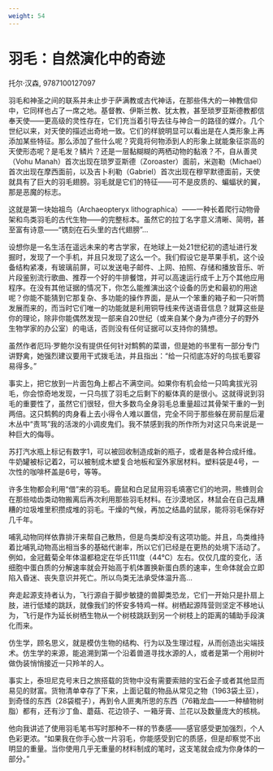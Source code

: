 ```yaml
---
weight: 54
---
```

# 羽毛：自然演化中的奇迹

托尔·汉森, 9787100127097

羽毛和神圣之间的联系并未止步于萨满教或古代神话，在那些伟大的一神教信仰中，它同样也占了一席之地。基督教、伊斯兰教、犹太教，甚至琐罗亚斯德教都信奉天使——更高级的灵性存在，它们充当着引导去往与神合一的路径的媒介。几个世纪以来，对天使的描述出奇地一致。它们的样貌明显可以看出是在人类形象上再添加某些特征。那么添加了些什么呢？究竟将何物添到人的形象上就能象征崇高的天使形态呢？是毛发？鳞片？还是一层黏糊糊的两栖动物的黏液？不，自从善灵（Vohu Manah）首次出现在琐罗亚斯德（Zoroaster）面前，米迦勒（Michael）首次出现在摩西面前，以及吉卜利勒（Gabriel）首次出现在穆罕默德面前，天使就具有了巨大的羽毛翅膀。羽毛就是它们的特征——可不是皮质的、蝙蝠状的翼，那是恶魔的标志。

这就是第一块始祖鸟（Archaeopteryx lithographica）——一种长着爬行动物骨架和鸟类羽毛的古代生物——的完整标本。虽然它的拉丁名字意义清晰、简明，甚至富有诗意——“镌刻在石头里的古代翅膀”…

设想你是一名生活在遥远未来的考古学家，在地球上一处21世纪初的遗址进行发掘时，发现了一个手机，并且只发现了这么一个。我们假设它是苹果手机，这个设备结构紧凑，有玻璃前屏，可以发送电子邮件、上网、拍照、存储和播放音乐、听片段鉴别流行歌曲、推荐一个好的牛排餐馆，并可以高速运行成千上万个其他应用程序。在没有其他证据的情况下，你怎么能推演出这个设备的历史和最初的用途呢？你能不能猜到它那复杂、多功能的操作界面，是从一个笨重的箱子和一只听筒发展而来的，而当时它们唯一的功能就是利用铜导线来传送语音信息？就算这些是你的理论，除非你能偶然发现一部来自20世纪（或来自某个身为卢德分子的野外生物学家的办公室）的电话，否则没有任何证据可以支持你的猜想。

虽然作者厄玛·罗鲍尔没有提供任何针对鹪鹩的菜谱，但是她的书里有一部分专门讲野禽，她强烈建议要用干式拨毛法，并且指出：“给一只彻底冻好的鸟拔毛要容易得多。”

事实上，把它放到一片面包角上都占不满空间。如果你有机会给一只鸣禽拔光羽毛，你会惊奇地发现，一只鸟拔了羽毛之后剩下的躯体真的是很小。这就得说到羽毛的重要性了，虽然它们很轻，但大多数鸟全身羽毛总重量超过其骨架干重的一到两倍。这只鹪鹩的肉身看上去小得令人难以置信，完全不同于那些躲在房前屋后灌木丛中“责骂”我的活泼的小调皮鬼们。我不禁感到我的所作所为对这只鸟来说是一种巨大的侮辱。

苏打汽水瓶上标记有数字1，可以被回收制造成新的瓶子，或者是各种合成纤维。牛奶罐被标记着2，可以被制成木塑复合地板和室外家居材料。塑料袋是4号，一次性的咖啡杯盖是6号，等等。

许多生物都会利用“借”来的羽毛。鹿鼠和白足鼠用羽毛填塞它们的地洞，熊蜂则会在那些啮齿类动物搬离后再次利用那些羽毛材料。在沙漠地区，林鼠会在自己乱糟糟的垃圾堆里积攒成堆的羽毛。干燥的气候，再加之结晶的鼠尿，能将羽毛保存好几千年。

哺乳动物同样依靠排汗来帮自己散热，但是鸟类却没有这项功能。并且，鸟类维持着比哺乳动物高出相当多的基础代谢率，所以它们已经是在更热的处境下活动了。例如，金冠戴菊全年体温都稳定在华氏111度（44℃）左右。仅仅几度的变化，活细胞中蛋白质的分解速率就会开始高于机体置换新蛋白质的速率，生命体就会立即陷入昏迷、丧失意识并死亡。所以鸟类无法承受体温升高…

奔走起源支持者认为，飞行源自于脚步敏捷的兽脚类恐龙，它们一开始只是扑扇上肢，进行低矮的跳跃，就像我们的怀安多特鸡一样。树栖起源阵营则坚定不移地认为，飞行是作为延长树栖生物从一个树枝跳跃到另一个树枝上的距离的辅助手段演化而来。

仿生学，顾名思义，就是模仿生物的结构、行为以及生理过程，从而创造出尖端技术。仿生学的来源，能追溯到第一个沿着兽道寻找水源的人，或者是第一个用树叶做伪装悄悄接近一只羚羊的人。

事实上，泰坦尼克号末日之旅搭载的货物中没有需要索赔的宝石金子或者其他显而易见的财富。货物清单幸存了下来，上面记载的物品从常见之物（1963袋土豆），到奇怪的东西（28袋棍子），再到令人匪夷所思的东西（76箱龙血——一种植物树脂）都有，还有沙丁鱼、蘑菇、花边领子、一箱牙膏、兰花以及数量庞大的核桃。

他向我讲述了使用羽毛笔书写时那种不一样的节奏感——感官感受更加强烈，个人色彩更浓。“如果我在你手心放一片羽毛，你能感受到它的质感，但是却察觉不出明显的重量。当你使用几乎无重量的材料制成的笔时，这支笔就会成为你身体的一部分。”